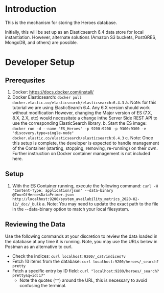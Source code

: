 # Introduction

This is the mechanism for storing the Heroes database.

Initially, this will be set up as an Elasticsearch 6.4 data store for local instantiation.  However, alternate solutions (Amazon S3 buckets, PostGRES, MongoDB, and others) are possible.

# Developer Setup

## Prerequsites

1. Docker: https://docs.docker.com/install/
2. Docker Elasticsearch: `docker pull docker.elastic.co/elasticsearch/elasticsearch:6.4.3`
    a. Note: for this tutorial we are using ElasticSearch 6.4.  Any 6.X version should work without modification  However, changing the Major version of ES (7.X, 8.X, 2.X, etc) would necessitate a change inthe Server Side REST API to use the corresponding ElasticSearch library.
    b. Start the ES image: `docker run -d --name "ES_Heroes" -p 9200:9200 -p 9300:9300 -e "discovery.type=single-node" docker.elastic.co/elasticsearch/elasticsearch:6.4.3`
    c. Note: Once this setup is complete, the developer is expected to handle management of the Container (starting, stopping, removing, re-running) on their own.  Further instruction on Docker container management is not included here.

## Setup
1. With the ES Container running, execute the following command: `curl -H "Content-Type: application/json" --data-binary @TourOfHeroesDataPrimer.json http://localhost:9200/system_availability_metrics_2020-02-12/_doc/_bulk`
    a. Note: You may need to update the exact path to the file in the --data-binary option to match your local filesystem.

## Reviewing the Data
Use the following commands at your discretion to review the data loaded in the database at any time it is running.
Note, you may use the URLs below in Postman as an alternative to curl.

* Check the indices: `curl localhost:9200/_cat/indices?v`
* Fetch 10 items from the database: `curl localhost:9200/heroes/_search?pretty`
* Fetch a specific entry by ID field: `curl "localhost:9200/heroes/_search?pretty&q=id:17"`
    - Note the quotes (`""`) around the URL, this is necessary to avoid confusing the terminal.